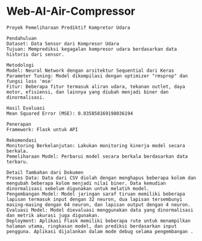 # Web-AI-Air-Compressor
    Proyek Pemeliharaan Prediktif Kompretor Udara
    
    Pendahuluan
    Dataset: Data Sensor dari Kompresor Udara
    Tujuan: Memprediksi kegagalan kompresor udara berdasarkan data historis dari sensor.
    
    Metodologi
    Model: Neural Network dengan arsitektur Sequential dari Keras
    Parameter Tuning: Model dikompilasi dengan optimizer "rmsprop" dan fungsi loss 'mse'
    Fitur: Beberapa fitur termasuk aliran udara, tekanan outlet, daya motor, efisiensi, dan lainnya yang diubah menjadi biner dan dinormalisasi.
    
    Hasil Evaluasi
    Mean Squared Error (MSE): 0.035858169198036194
    
    Penerapan
    Framework: Flask untuk API
    
    Rekomendasi
    Monitoring Berkelanjutan: Lakukan monitoring kinerja model secara berkala.
    Pemeliharaan Model: Perbarui model secara berkala berdasarkan data terbaru.
    
    Detail Tambahan dari Dokumen
    Proses Data: Data dari CSV diolah dengan menghapus beberapa kolom dan mengubah beberapa kolom menjadi nilai biner. Data kemudian dinormalisasi sebelum digunakan untuk melatih model.
    Pengembangan Model: Model jaringan saraf tiruan memiliki beberapa lapisan termasuk input dengan 32 neuron, dua lapisan tersembunyi masing-masing dengan 64 neuron, dan lapisan output dengan 4 neuron.
    Evaluasi Model: Model dievaluasi menggunakan data yang dinormalisasi dan metrik akurasi juga digunakan.
    Deployment: Aplikasi Flask memiliki beberapa rute untuk menampilkan halaman utama, ringkasan model, dan prediksi berdasarkan input pengguna. Aplikasi dijalankan dalam mode debug selama pengembangan .
